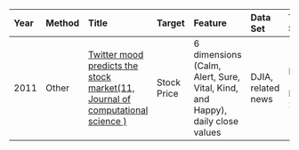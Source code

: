 Year|Method|Title|Target|Feature|Data Set|Time Span|Evaluation|
|:--|:---- |:----|:-----|:------|:-------|:--------|:---------|
2011 |Other |[Twitter mood predicts the stock market(11, Journal of computational science )]() |Stock Price |6 dimensions (Calm, Alert, Sure, Vital, Kind, and Happy), daily close values |DJIA, related news |Feb - Dec 2008 |average Mean Absolute Percentage Error (MAPE) , direction Acc (up or down)
